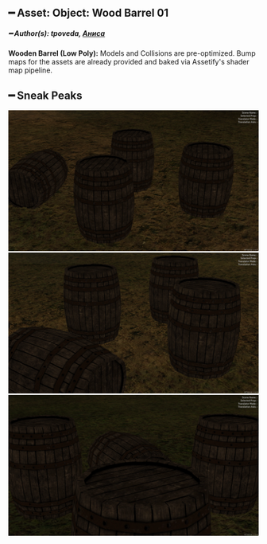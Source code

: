 ## ━ Asset: Object: Wood Barrel 01

##### ━ Author(s): tpoveda, [Аниса](https://github.com/Anisa-Nur)

**Wooden Barrel (Low Poly):** Models and Collisions are pre-optimized. Bump maps for the assets are already provided and baked via Assetify's shader map pipeline.

## ━ Sneak Peaks

![](https://raw.githubusercontent.com/ov-sa/Assetify-Library/Example/%5BObject-Pack%5D/Wood%20Barrel/.github/1.png)
![](https://raw.githubusercontent.com/ov-sa/Assetify-Library/Example/%5BObject-Pack%5D/Wood%20Barrel/.github/2.png)
![](https://raw.githubusercontent.com/ov-sa/Assetify-Library/Example/%5BObject-Pack%5D/Wood%20Barrel/.github/3.png)
